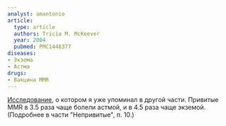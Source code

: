 ```yaml
---
analyst: amantonio
article:
  type: article
  authors: Tricia M. McKeever
  year: 2004
  pubmed: PMC1448377
diseases:
- Экзема
- Астма
drugs:
- Вакцина MMR
---
```


[Исследование](https://www.ncbi.nlm.nih.gov/pmc/articles/PMC1448377), о котором я уже упоминал в другой части. Привитые MMR в 3.5 раза чаще болели астмой, и в 4.5 раза чаще экземой. (Подробнее в части "Непривитые", п. 10.)
